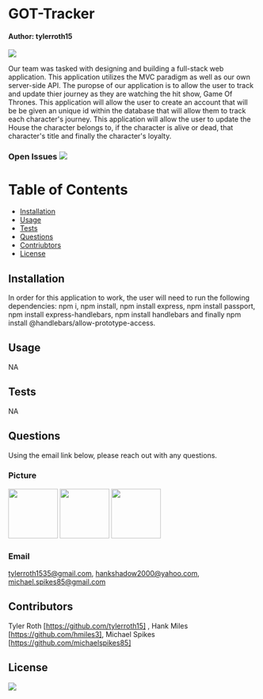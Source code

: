 
# GOT-Tracker
#### Author: tylerroth15

<img src="https://path-to-the-iron-throne.herokuapp.com/">

Our team was tasked with designing and building a full-stack web application. This application utilizes  the MVC paradigm as well as our own server-side API. The puropse of our application is to allow the user to track and update thier journey as they are watching the hit show, Game Of Thrones. This application will allow the user to create an account that will be be given an unique id within the database that will allow them to track each character's journey. This application will allow the user to update the House the character belongs to, if the character is alive or dead, that  character's title and finally the character's loyalty. 

### Open Issues <img src= "https://img.shields.io/github/issues/tylerroth15/GOT-Tracker">

# Table of Contents
* [Installation](#installation) 
* [Usage](#usage)
* [Tests](#tests)
* [Questions](#questions)
* [Contriubtors](#contributors)
* [License](#license)

## Installation

In order for this application to work, the user will need to run the following dependencies: npm i, npm install, npm install express, npm install passport, npm install express-handlebars, npm install handlebars and finally npm install @handlebars/allow-prototype-access.

## Usage

NA

## Tests

NA

## Questions

Using the email link below, please reach out with any questions.

### Picture
<img src="https://avatars0.githubusercontent.com/u/59520608?v=4" width="100px" height="100px"> <img src="https://avatars0.githubusercontent.com/u/60321908?s=400&u=e8a6c85dced7da79823dea5754460e7b8e4fcd85&v=4" width="100px" height="100px"> <img src="https://avatars1.githubusercontent.com/u/60369601?s=400&u=880237e4bc8760b2c928cd8e3d686f2103af3b7c&v=4" width="100px" height="100px"> 

### Email

tylerroth1535@gmail.com, hankshadow2000@yahoo.com, michael.spikes85@gmail.com

## Contributors

Tyler Roth [https://github.com/tylerroth15] , Hank Miles [https://github.com/hmiles3], Michael Spikes [https://github.com/michaelspikes85]


## License
<img src="https://img.shields.io/github/license/tylerroth15/GOT-Tracker">

